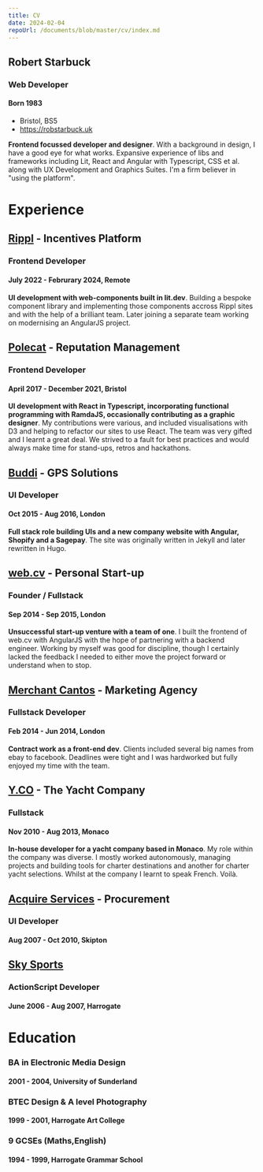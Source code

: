 ```yaml
---
title: CV
date: 2024-02-04
repoUrl: /documents/blob/master/cv/index.md
---
```


## Robert Starbuck
### Web Developer
#### Born 1983

- Bristol, BS5
- https://robstarbuck.uk

**Frontend focussed developer and designer**. With a background in design, I have a good eye for what works. Expansive experience of libs and frameworks including Lit, React and Angular with Typescript, CSS et al. along with UX Development and Graphics Suites. I'm a firm believer in "using the platform". 

# Experience

## [Rippl](https://rippl.work/) - Incentives Platform
### Frontend Developer
#### July 2022 - Februrary 2024, Remote

**UI development with web-components built in lit.dev**. Building a bespoke component library and implementing those components accross Rippl sites and with the help of a brilliant team. Later joining a separate team working on modernising an AngularJS project.

## [Polecat](https://polecat.com/) - Reputation Management
### Frontend Developer
#### April 2017 - December 2021, Bristol

**UI development with React in Typescript, incorporating functional programming with RamdaJS, occasionally contributing as a graphic designer**. My contributions were various, and included visualisations with D3 and helping to refactor our sites to use React. The team was very gifted and I learnt a great deal. We strived to a fault for best practices and would always make time for stand-ups, retros and hackathons.

## [Buddi](https://www.buddi.co.uk) - GPS Solutions
### UI Developer
#### Oct 2015 - Aug 2016, London

**Full stack role building UIs and a new company website with Angular, Shopify and a Sagepay**. The site was originally written in Jekyll and later rewritten in Hugo.

## [web.cv](https://web.cv) - Personal Start-up
### Founder / Fullstack
#### Sep 2014 - Sep 2015, London

**Unsuccessful start-up venture with a team of one**. I built the front­end of web.cv with AngularJS with the hope of partnering with a backend engineer. Working by myself was good for discipline, though I certainly lacked the feedback I needed to either move the project forward or understand when to stop.

## [Merchant Cantos](https://merchantcantos.com) - Marketing Agency
### Fullstack Developer
#### Feb 2014 - Jun 2014, London

**Contract work as a front-end dev**. Clients included several big names from ebay to facebook. Deadlines were tight and I was hard­worked but fully enjoyed my time with the team.

## [Y.CO](https://y.co) - The Yacht Company
### Fullstack
#### Nov 2010 - Aug 2013, Monaco

**In-house developer for a yacht company based in Monaco**. My role within the company was diverse. I mostly worked autonomously, managing projects and building tools for charter destinations and another for charter yacht selections. Whilst at the company I learnt to speak French. Voilà.

## [Acquire Services](https://www.compass-group.co.uk/) - Procurement
### UI Developer
#### Aug 2007 - Oct 2010, Skipton

## [Sky Sports](https://skysports.com)
### ActionScript Developer
#### June 2006 - Aug 2007, Harrogate

# Education

### BA in Electronic Media Design
#### 2001 - 2004, University of Sunderland

### BTEC Design & A level Photography
#### 1999 - 2001, Harrogate Art College

### 9 GCSEs (Maths,English)
#### 1994 - 1999, Harrogate Grammar School
